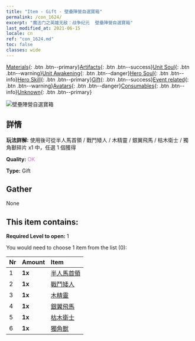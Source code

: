 ```yaml
---
title: "Item - Gift - 壁壘陣營自選寶箱"
permalink: /con_1624/
excerpt: "魔法门之英雄无敌：战争纪元  壁壘陣營自選寶箱"
last_modified_at: 2021-06-15
locale: cn
ref: "con_1624.md"
toc: false
classes: wide
---
```

 [Materials](/ItemsCN/){: .btn .btn--primary}[Artifacts](/ItemsCN/Artifacts/){: .btn .btn--success}[Unit Soul](/ItemsCN/UnitSoul/){: .btn .btn--warning}[Unit Awakening](/ItemsCN/UnitAwakening/){: .btn .btn--danger}[Hero Soul](/ItemsCN/HeroSoul/){: .btn .btn--info}[Hero Skill](/ItemsCN/HeroSkill/){: .btn .btn--primary}[Gift](/ItemsCN/Gift/){: .btn .btn--success}[Event related](/ItemsCN/Events/){: .btn .btn--warning}[Avatars](/ItemsCN/Avatars/){: .btn .btn--danger}[Consumables](/ItemsCN/Consumables/){: .btn .btn--info}[Unknown](/ItemsCN/Unknown/){: .btn .btn--primary}

 ![壁壘陣營自選寶箱](/images/t/i_907240.png)

## 詳情
 **玩法詳解:** 使用後可從半人馬首領 / 戰鬥矮人 / 木精靈 / 銀翼飛馬 / 枯木衛士 / 獨角獸碎片 x1 中，任選 1 個獲得

 **Quality:** <span style="color: #DA70D6">OK</span>

 **Type:** Gift

## Gather

  None

## This item contains:

 **Required Level to open:** 1

 You would need to choose 1 item from the list (0):

  | Nr | Amount |     Item    |
  |:---|:-------|:------------|
  | 1 |  **1x** | [半人馬首領](/cn/Items/unt_199/) |  | 
  | 2 |  **1x** | [戰鬥矮人](/cn/Items/unt_200/) |  | 
  | 3 |  **1x** | [木精靈](/cn/Items/unt_201/) |  | 
  | 4 |  **1x** | [銀翼飛馬](/cn/Items/unt_202/) |  | 
  | 5 |  **1x** | [枯木衛士](/cn/Items/unt_203/) |  | 
  | 6 |  **1x** | [獨角獸](/cn/Items/unt_204/) |  | 
